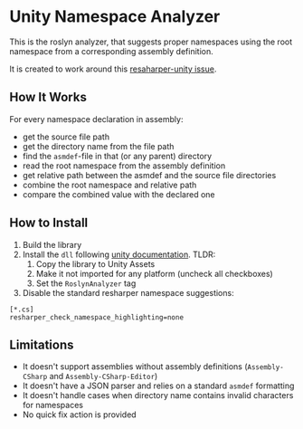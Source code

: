 # Unity Namespace Analyzer

This is the roslyn analyzer, that suggests proper namespaces
using the root namespace from a corresponding assembly definition.

It is created to work around this [resaharper-unity issue](https://github.com/JetBrains/resharper-unity/issues/2427).

## How It Works

For every namespace declaration in assembly:
- get the source file path
- get the directory name from the file path
- find the `asmdef`-file in that (or any parent) directory
- read the root namespace from the assembly definition
- get relative path between the asmdef and the source file directories
- combine the root namespace and relative path
- compare the combined value with the declared one 

## How to Install

1. Build the library
2. Install the `dll` following [unity documentation](https://docs.unity3d.com/6000.0/Documentation/Manual/roslyn-analyzers.html). TLDR:
   1. Copy the library to Unity Assets
   2. Make it not imported for any platform (uncheck all checkboxes)
   3. Set the `RoslynAnalyzer` tag
3. Disable the standard resharper namespace suggestions:
```editorconfig
[*.cs]
resharper_check_namespace_highlighting=none
```

## Limitations

- It doesn't support assemblies without assembly definitions (`Assembly-CSharp` and `Assembly-CSharp-Editor`)
- It doesn't have a JSON parser and relies on a standard `asmdef` formatting
- It doesn't handle cases when directory name contains invalid characters for namespaces
- No quick fix action is provided